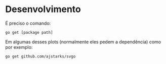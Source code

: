 # Desenvolvimento


É preciso o comando:

`
go get [package path]
`

Em algumas desses plots (normalmente eles pedem a dependência) como por exemplo:

`
go get github.com/ajstarks/svgo
`